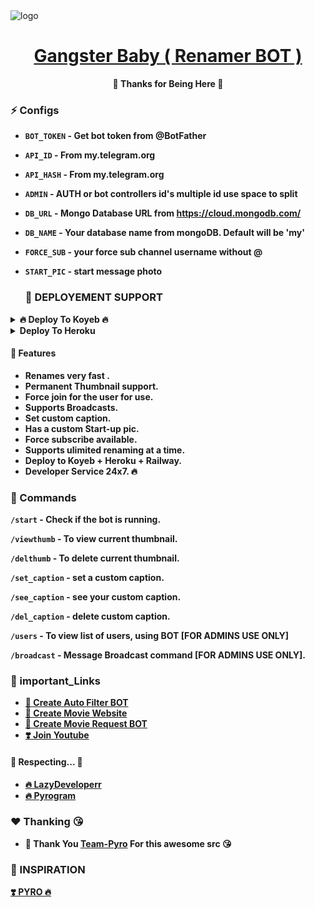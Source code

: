 <img src="https://telegra.ph/file/e01b2016af8ab7b7616dc.png" alt="logo" target="/blank">

<h1 align="center">
 <b><a href="https://telegram.me/LazyDeveloper" target="/blank"> Gangster Baby ( Renamer BOT ) </a></>
</h1>

<p align="center">🤍 Thanks for Being Here 🤍</p>


### ⚡️ Configs 

* `BOT_TOKEN`  - Get bot token from @BotFather

* `API_ID` - From my.telegram.org 

* `API_HASH` - From my.telegram.org 

* `ADMIN` - AUTH or bot controllers id's multiple id use space to split 

* `DB_URL`  - Mongo Database URL from https://cloud.mongodb.com/

* `DB_NAME`  - Your database name from mongoDB. Default will be 'my'

* `FORCE_SUB` - your force sub channel username without @ 

* `START_PIC` - start message photo


  ### 📶 DEPLOYEMENT SUPPORT

<details><summary>🔥 Deploy To Koyeb 🔥</summary>
<p>
<br>                 
<a target="/blank" href="https://app.koyeb.com/deploy?type=git&repository=github.com/LazyDeveloperr/Gangster-Baby-Renamer-BOT&branch=main&name=lazy-gangster-baby" >
  <img src="https://www.koyeb.com/static/images/deploy/button.svg" alt="Deploy">
</a>
</p>
</details>

<details><summary>Deploy To Heroku</summary>
<p>
<br>
<a href="https://render.com/deploy?template=https://github.com/LazyDeveloperr/Gangster-Baby-Renamer-BOT">
  <img src="https://www.render.com/deploy/button.svg" alt="Deploy">
</a>
</p>
</details>





#### 🥰 Features
 - Renames very fast .
 - Permanent Thumbnail support.
 - Force join for the user for use.
 - Supports Broadcasts.
 - Set custom caption.
 - Has a custom Start-up pic.
 - Force subscribe available.
 - Supports ulimited renaming at a time.
 - Deploy to Koyeb + Heroku + Railway.
 - Developer Service 24x7. 🔥

### 🚦 Commands
`/start` - Check if the bot is running.

`/viewthumb` - To view current thumbnail.

`/delthumb` - To delete current thumbnail.

`/set_caption` - set a custom caption.

`/see_caption` - see your custom caption.

`/del_caption` - delete custom caption.

`/users` - To view list of users, using BOT [FOR ADMINS USE ONLY]

`/broadcast` - Message Broadcast command [FOR ADMINS USE ONLY].


### 🔗 important_Links
- [🤩 Create Auto Filter BOT](https://www.youtube.com/watch?v=jw3e4L1u-Vo&t=22s)
- [🤩 Create Movie Website](https://www.youtube.com/watch?v=h3Uvr15ZPnc)
- [🤩 Create Movie Request BOT](https://www.youtube.com/watch?v=mIEv7MjLj2U&t=38s)
- [❣️ Join Youtube](https://www.youtube.com/channel/UCY-iDra0x2hdd9PdHKcZkRw)


#### 🧡 Respecting... 🧡
- [🔥 LazyDeveloperr](https://render.com/LazyDeveloperr) 
- [🔥 Pyrogram](https://render.com/pyrogram/pyrogram)

### ❤️ Thanking 😘
- 🤩 Thank You [Team-Pyro](https://github.com/TEAM-PYRO-BOTZ) For this awesome src 😘

### 🤩 INSPIRATION
<a href="#">
   <p>❣️ PYRO 🔥</p>
</a>
